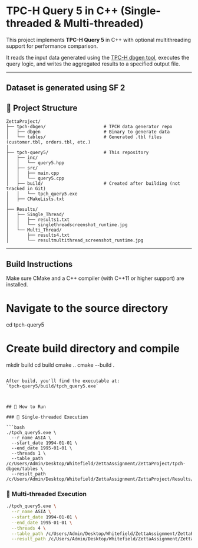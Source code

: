 # TPC-H Query 5 in C++ (Single-threaded & Multi-threaded)

This project implements **TPC-H Query 5** in C++ with optional multithreading support for performance comparison.

It reads the input data generated using the [TPC-H dbgen tool](https://github.com/electrum/tpch-dbgen), executes the query logic, and writes the aggregated results to a specified output file.

------------------------------------
Dataset is generated using SF 2
------------------------------------

## 📁 Project Structure

```
ZettaProject/
├── tpch-dbgen/                      # TPCH data generator repo
│   ├── dbgen                        # Binary to generate data
│   └── tables/                      # Generated .tbl files (customer.tbl, orders.tbl, etc.)
│
├── tpch-query5/                     # This repository
│   ├── inc/
│   │   └── query5.hpp
│   ├── src/
│   │   ├── main.cpp
│   │   └── query5.cpp
│   ├── build/                       # Created after building (not tracked in Git)
│   │   └── tpch_query5.exe
│   ├── CMakeLists.txt
│
├── Results/
│   ├── Single_Thread/
│   │   ├── results1.txt
│   │   └── singlethreadscreenshot_runtime.jpg
│   └── Multi_Thread/
│       ├── results4.txt
│       └── resultmultithread_screenshot_runtime.jpg
```

---

## Build Instructions

Make sure CMake and a C++ compiler (with C++11 or higher support) are installed.

# Navigate to the source directory
cd tpch-query5

# Create build directory and compile
mkdir build
cd build
cmake ..
cmake --build .
```

After build, you'll find the executable at:
`tpch-query5/build/tpch_query5.exe`



## 🚀 How to Run

### 🔹 Single-threaded Execution

```bash
./tpch_query5.exe \
  --r_name ASIA \
  --start_date 1994-01-01 \
  --end_date 1995-01-01 \
  --threads 1 \
  --table_path /c/Users/Admin/Desktop/Whitefield/ZettaAssignment/ZettaProject/tpch-dbgen/tables \
  --result_path /c/Users/Admin/Desktop/Whitefield/ZettaAssignment/ZettaProject/Results/Single_Thread/results1.txt
```

### 🔹 Multi-threaded Execution

```bash
./tpch_query5.exe \
  --r_name ASIA \
  --start_date 1994-01-01 \
  --end_date 1995-01-01 \
  --threads 4 \
  --table_path /c/Users/Admin/Desktop/Whitefield/ZettaAssignment/ZettaProject/tpch-dbgen/tables \
  --result_path /c/Users/Admin/Desktop/Whitefield/ZettaAssignment/ZettaProject/Results/Multi_Thread/results4.txt
```



